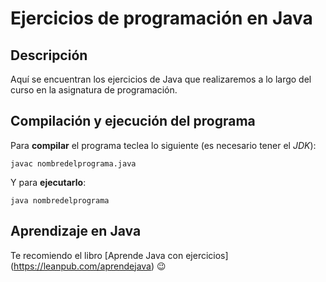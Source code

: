 # Ejercicios de programación en Java 


## Descripción

Aquí se encuentran los ejercicios de Java que realizaremos a lo largo del curso en la asignatura de programación.

## Compilación y ejecución del programa

Para **compilar** el programa teclea lo siguiente (es necesario tener el *JDK*):

```console
javac nombredelprograma.java
```

Y para **ejecutarlo**:

```console
java nombredelprograma
```

## Aprendizaje en Java

Te recomiendo el libro [Aprende Java con ejercicios] (https://leanpub.com/aprendejava) :wink:
